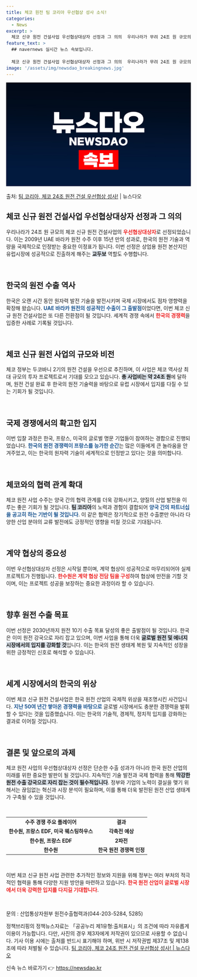 ```yaml
---
title: 체코 원전 팀 코리아 우선협상 성사 소식!
categories:
  - News
excerpt: >
  체코 신규 원전 건설사업 우선협상대상자 선정과 그 의의  우리나라가 무려 24조 원 규모의 체코 신규 원전 …
feature_text: >
  ## navernews 실시간 뉴스 속보입니다.

  체코 신규 원전 건설사업 우선협상대상자 선정과 그 의의  우리나라가 무려 24조 원 규모의 체코 신규 원전 …
image: '/assets/img/newsdao_breakingnews.jpg'
---
```


![뉴스다오 속보](/assets/img/newsdao_breakingnews.jpg)

<p>출처: <a href="https://newsdao.kr/4904" rel="dofollow">팀 코리아, 체코 24조 원전 건설 우선협상 성사!</a> | 뉴스다오</p>

<h2 data-ke-size="size26">체코 신규 원전 건설사업 우선협상대상자 선정과 그 의의</h2>

<p data-ke-size="size16">우리나라가 24조 원 규모의 체코 신규 원전 건설사업의 <b><span style="color: #ee2323;">우선협상대상자</span></b>로 선정되었습니다. 이는 2009년 UAE 바라카 원전 수주 이후 15년 만의 성과로, 한국의 원전 기술과 역량을 국제적으로 인정받는 중요한 이정표가 됩니다. 이번 선정은 상업용 원전 본산지인 유럽시장에 성공적으로 진출하게 해주는 <b><span style="background-color: #21538527;">교두보</span></b> 역할도 수행합니다.</p>

<p data-ke-size="size16">&nbsp;</p>

<h2 data-ke-size="size26">한국의 원전 수출 역사</h2>

<p data-ke-size="size16">한국은 오랜 시간 동안 원자력 발전 기술을 발전시키며 국제 시장에서도 점차 영향력을 확장해 왔습니다. <b><span style="color: #1a5490;">UAE 바라카 원전의 성공적인 수출이 그 출발점</span></b>이었다면, 이번 체코 신규 원전 건설사업은 또 다른 전환점이 될 것입니다. 세계적 경쟁 속에서 <b><span style="color: #ee2323;">한국의 경쟁력</span></b>을 입증한 사례로 기록될 것입니다.</p>

<p data-ke-size="size16">&nbsp;</p>

<h2 data-ke-size="size26">체코 신규 원전 사업의 규모와 비전</h2>

<p data-ke-size="size16">체코 정부는 두코바니 2기의 원전 건설을 우선으로 추진하며, 이 사업은 체코 역사상 최대 규모의 투자 프로젝트로서 기대를 모으고 있습니다. <b><span style="background-color: #21538527;">총 사업비는 약 24조 원</span></b>에 달하며, 원전 건설 완료 후 한국의 원전 기술력을 바탕으로 유럽 시장에서 입지를 다질 수 있는 기회가 될 것입니다.</p>

<p data-ke-size="size16">&nbsp;</p>

<h2 data-ke-size="size26"> 국제 경쟁에서의 확고한 입지</h2>

<p data-ke-size="size16">이번 입찰 과정은 한국, 프랑스, 미국의 글로벌 명문 기업들이 참여하는 경합으로 진행되었습니다. <b><span style="color: #1a5490;">한국의 원전 경쟁력이 프랑스를 능가한 순간</span></b>는 많은 이들에게 큰 놀라움을 안겨주었고, 이는 한국의 원자력 기술이 세계적으로 인정받고 있다는 것을 의미합니다.</p>

<p data-ke-size="size16">&nbsp;</p>

<h2 data-ke-size="size26">체코와의 협력 관계 확대</h2>

<p data-ke-size="size16">체코 원전 사업 수주는 양국 간의 협력 관계를 더욱 강화시키고, 양질의 산업 발전을 이루는 좋은 기회가 될 것입니다. <b><span style="background-color: #21538527;">팀 코리아</span></b>의 노력과 경험이 결합되어 <b><span style="color: #1a5490;">양국 간의 파트너십을 공고히 하는 기반이 될 것입니다</span></b>. 이 같은 협력은 장기적으로 원전 수출뿐만 아니라 다양한 산업 분야의 교류 발전에도 긍정적인 영향을 미칠 것으로 기대됩니다.</p>

<p data-ke-size="size16">&nbsp;</p>

<h2 data-ke-size="size26">계약 협상의 중요성</h2>

<p data-ke-size="size16">이번 우선협상대상자 선정은 시작일 뿐이며, 계약 협상이 성공적으로 마무리되어야 실제 프로젝트가 진행됩니다. <b><span style="color: #ee2323;">한수원은 계약 협상 전담 팀을 구성</span></b>하여 협상에 만전을 기할 것이며, 이는 프로젝트 성공을 보장하는 중요한 과정이라 할 수 있습니다.</p>

<p data-ke-size="size16">&nbsp;</p>

<h2 data-ke-size="size26">향후 원전 수출 목표</h2>

<p data-ke-size="size16">이번 선정은 2030년까지 원전 10기 수출 목표 달성의 좋은 출발점이 될 것입니다. 한국은 이미 원전 강국으로 자리 잡고 있으며, 이번 사업을 통해 더욱 <b><span style="background-color: #21538527;">글로벌 원전 및 에너지 시장에서의 입지를 강화할 것</span></b>입니다. 이는 한국의 원전 생태계 복원 및 지속적인 성장을 위한 긍정적인 신호로 해석할 수 있습니다.</p>

<p data-ke-size="size16">&nbsp;</p>

<h2 data-ke-size="size26">세계 시장에서의 한국의 위상</h2>

<p data-ke-size="size16">이번 체코 신규 원전 건설사업은 한국 원전 산업의 국제적 위상을 재조명시킨 사건입니다. <b><span style="color: #1a5490;">지난 50여 년간 쌓아온 경쟁력을 바탕으로</span></b> 글로벌 시장에서도 충분한 경쟁력을 발휘할 수 있다는 것을 입증했습니다. 이는 한국의 기술적, 경제적, 정치적 입지를 강화하는 결과로 이어질 것입니다.</p>

<p data-ke-size="size16">&nbsp;</p>

<h2 data-ke-size="size26">결론 및 앞으로의 과제</h2>

<p data-ke-size="size16">체코 원전 사업의 우선협상대상자 선정은 단순한 수출 성과가 아니라 한국 원전 산업의 미래를 위한 중요한 발판이 될 것입니다. 지속적인 기술 발전과 국제 협력을 통해 <b><span style="background-color: #21538527;">막강한 원전 수출 강국으로 자리 잡는 것이 필수적입니다</span></b>. 정부와 기업의 노력이 결실을 맺기 위해서는 끊임없는 혁신과 시장 분석이 필요하며, 이를 통해 더욱 발전된 원전 산업 생태계가 구축될 수 있을 것입니다.</p>

<p data-ke-size="size16">&nbsp;</p>

<table style="width: 100%; border-collapse: collapse;">
<tr>
<td style="text-align: center; height: 17px;"><b>수주 경쟁 주요 플레이어</b></td>
<td style="text-align: center; height: 17px;"><b>결과</b></td>
</tr>
<tr>
<td style="text-align: center; height: 17px;"><b>한수원, 프랑스 EDF, 미국 웨스팅하우스</b></td>
<td style="text-align: center; height: 17px;"><b>각축전 예상</b></td>
</tr>
<tr>
<td style="text-align: center; height: 17px;"><b>한수원, 프랑스 EDF</b></td>
<td style="text-align: center; height: 17px;"><b>2파전</b></td>
</tr>
<tr>
<td style="text-align: center; height: 17px;"><b>한수원</b></td>
<td style="text-align: center; height: 17px;"><b>한국 원전 경쟁력 인정</b></td>
</tr>
</table>

<p data-ke-size="size16">&nbsp;</p>

<p data-ke-size="size16">이번 체코 신규 원전 사업 관련한 추가적인 정보와 지원을 위해 정부는 여러 부처의 적극적인 협력을 통해 다양한 지원 방안을 마련하고 있습니다. <b><span style="color: #ee2323;">한국 원전 산업이 글로벌 시장에서 더욱 강력한 입지를 다지길 기대합니다</span></b>.</p>

<p data-ke-size="size16">&nbsp;</p>

<p data-ke-size="size16">문의 : 산업통상자원부 원전수출협력과(044-203-5284, 5285)</p>

<p data-ke-size="size16">정책브리핑의 정책뉴스자료는 「공공누리 제1유형:출처표시」의 조건에 따라 자유롭게 이용이 가능합니다. 다만, 사진의 경우 제3자에게 저작권이 있으므로 사용할 수 없습니다. 기사 이용 시에는 출처를 반드시 표기해야 하며, 위반 시 저작권법 제37조 및 제138조에 따라 처벌될 수 있습니다. <a href="https://newsdao.kr/4904">팀 코리아, 체코 24조 원전 건설 우선협상 성사! | 뉴스다오</a></p> 

신속 뉴스 바로가기 👉 <a href="https://newsdao.kr" rel="dofollow">https://newsdao.kr</a>


